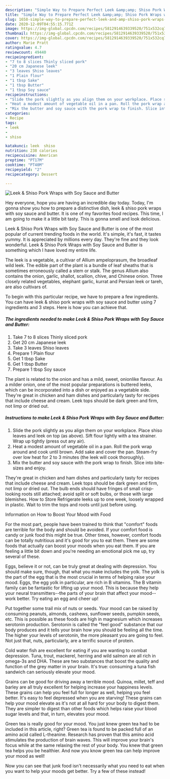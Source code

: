 ```yaml
---
description: "Simple Way to Prepare Perfect Leek &amp;amp; Shiso Pork Wraps with Soy Sauce and Butter"
title: "Simple Way to Prepare Perfect Leek &amp;amp; Shiso Pork Wraps with Soy Sauce and Butter"
slug: 1658-simple-way-to-prepare-perfect-leek-and-amp-shiso-pork-wraps-with-soy-sauce-and-butter
date: 2020-12-09T04:55:15.771Z
image: https://img-global.cpcdn.com/recipes/5812914639339520/751x532cq70/leek-shiso-pork-wraps-with-soy-sauce-and-butter-recipe-main-photo.jpg
thumbnail: https://img-global.cpcdn.com/recipes/5812914639339520/751x532cq70/leek-shiso-pork-wraps-with-soy-sauce-and-butter-recipe-main-photo.jpg
cover: https://img-global.cpcdn.com/recipes/5812914639339520/751x532cq70/leek-shiso-pork-wraps-with-soy-sauce-and-butter-recipe-main-photo.jpg
author: Marie Pratt
ratingvalue: 4.7
reviewcount: 49440
recipeingredient:
- "7 to 8 slices Thinly sliced pork"
- "20 cm Japanese leek"
- "3 leaves Shiso leaves"
- "1 Plain flour"
- "1 tbsp Sake"
- "1 tbsp Butter"
- "1 tbsp Soy sauce"
recipeinstructions:
- "Slide the pork slightly as you align them on your workplace. Place shiso leaves and leek on top (as above). Sift flour lightly with a tea strainer. Wrap up tightly (press out any air)."
- "Heat a modest amount of vegetable oil in a pan. Roll the pork wrap around and cook until brown. Add sake and cover the pan. Steam-fry over low heat for 2 to 3 minutes (the leek will cook thoroughly)."
- "Mix the butter and soy sauce with the pork wrap to finish. Slice into bite-sizes and enjoy."
categories:
- Recipe
tags:
- leek
- 
- shiso

katakunci: leek  shiso 
nutrition: 238 calories
recipecuisine: American
preptime: "PT17M"
cooktime: "PT40M"
recipeyield: "2"
recipecategory: Dessert

---
```



![Leek &amp; Shiso Pork Wraps with Soy Sauce and Butter](https://img-global.cpcdn.com/recipes/5812914639339520/751x532cq70/leek-shiso-pork-wraps-with-soy-sauce-and-butter-recipe-main-photo.jpg)

Hey everyone, hope you are having an incredible day today. Today, I'm gonna show you how to prepare a distinctive dish, leek &amp; shiso pork wraps with soy sauce and butter. It is one of my favorites food recipes. This time, I am going to make it a little bit tasty. This is gonna smell and look delicious.

Leek &amp; Shiso Pork Wraps with Soy Sauce and Butter is one of the most popular of current trending foods in the world. It's simple, it's fast, it tastes yummy. It is appreciated by millions every day. They're fine and they look wonderful. Leek &amp; Shiso Pork Wraps with Soy Sauce and Butter is something which I have loved my entire life.

The leek is a vegetable, a cultivar of Allium ampeloprasum, the broadleaf wild leek. The edible part of the plant is a bundle of leaf sheaths that is sometimes erroneously called a stem or stalk. The genus Allium also contains the onion, garlic, shallot, scallion, chive, and Chinese onion. Three closely related vegetables, elephant garlic, kurrat and Persian leek or tareh, are also cultivars of.


To begin with this particular recipe, we have to prepare a few ingredients. You can have leek &amp; shiso pork wraps with soy sauce and butter using 7 ingredients and 3 steps. Here is how you can achieve that.

<!--inarticleads1-->

##### The ingredients needed to make Leek &amp; Shiso Pork Wraps with Soy Sauce and Butter:

1. Take 7 to 8 slices Thinly sliced pork
1. Get 20 cm Japanese leek
1. Take 3 leaves Shiso leaves
1. Prepare 1 Plain flour
1. Get 1 tbsp Sake
1. Get 1 tbsp Butter
1. Prepare 1 tbsp Soy sauce


The plant is related to the onion and has a mild, sweet, onionlike flavour. As a milder onion, one of the most popular preparations is buttered leeks, which can be incorporated into a dish or enjoyed as a vegetable side. They&#39;re great in chicken and ham dishes and particularly tasty for recipes that include cheese and cream. Leek tops should be dark green and firm, not limp or dried out. 

<!--inarticleads2-->

##### Instructions to make Leek &amp; Shiso Pork Wraps with Soy Sauce and Butter:

1. Slide the pork slightly as you align them on your workplace. Place shiso leaves and leek on top (as above). Sift flour lightly with a tea strainer. Wrap up tightly (press out any air).
1. Heat a modest amount of vegetable oil in a pan. Roll the pork wrap around and cook until brown. Add sake and cover the pan. Steam-fry over low heat for 2 to 3 minutes (the leek will cook thoroughly).
1. Mix the butter and soy sauce with the pork wrap to finish. Slice into bite-sizes and enjoy.


They&#39;re great in chicken and ham dishes and particularly tasty for recipes that include cheese and cream. Leek tops should be dark green and firm, not limp or dried out. The bulb ends should have fringes of small crisp-looking roots still attached; avoid split or soft bulbs, or those with large blemishes. How to Store Refrigerate leeks up to one week, loosely wrapped in plastic. Wait to trim the tops and roots until just before using. 

Information on How to Boost Your Mood with Food


For the most part, people have been trained to think that "comfort" foods are terrible for the body and should be avoided. If your comfort food is candy or junk food this might be true. Other times, however, comfort foods can be totally nutritious and it's good for you to eat them. There are some foods that actually can boost your moods when you eat them. If you are feeling a little bit down and you're needing an emotional pick me up, try several of these.

Eggs, believe it or not, can be truly great at dealing with depression. You should make sure, though, that what you make includes the yolk. The yolk is the part of the egg that is the most crucial in terms of helping raise your mood. Eggs, the egg yolk in particular, are rich in B vitamins. The B vitamin family can be fantastic for lifting up your mood. This is because they help your neural transmitters--the parts of your brain that affect your mood--work better. Try eating an egg and cheer up!

Put together some trail mix of nuts or seeds. Your mood can be raised by consuming peanuts, almonds, cashews, sunflower seeds, pumpkin seeds, etc. This is possible as these foods are high in magnesium which increases serotonin production. Serotonin is called the "feel good" substance that our body produces and it tells your brain how you should be feeling all the time. The higher your levels of serotonin, the more pleasant you are going to feel. Not just that, nuts, particularly, are a terrific source of protein.

Cold water fish are excellent for eating if you are wanting to combat depression. Tuna, trout, mackerel, herring and wild salmon are all rich in omega-3s and DHA. These are two substances that boost the quality and function of the grey matter in your brain. It's true: consuming a tuna fish sandwich can seriously elevate your mood. 

Grains can be good for driving away a terrible mood. Quinoa, millet, teff and barley are all truly excellent for helping increase your happiness levels. These grains can help you feel full for longer as well, helping you feel better. It's easy to feel depressed when you are starving! These grains can help your mood elevate as it's not at all hard for your body to digest them. They are simpler to digest than other foods which helps raise your blood sugar levels and that, in turn, elevates your mood.

Green tea is really good for your mood. You just knew green tea had to be included in this article, right? Green tea is found to be packed full of an amino acid called L-theanine. Research has proven that this amino acid stimulates the production of brain waves. This will improve your brain's focus while at the same relaxing the rest of your body. You knew that green tea helps you be healthier. And now you know green tea can help improve your mood as well!

Now you can see that junk food isn't necessarily what you need to eat when you want to help your moods get better. Try a few of these instead!

